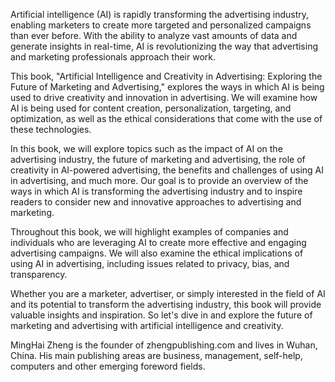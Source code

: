 
Artificial intelligence (AI) is rapidly transforming the advertising industry, enabling marketers to create more targeted and personalized campaigns than ever before. With the ability to analyze vast amounts of data and generate insights in real-time, AI is revolutionizing the way that advertising and marketing professionals approach their work.

This book, "Artificial Intelligence and Creativity in Advertising: Exploring the Future of Marketing and Advertising," explores the ways in which AI is being used to drive creativity and innovation in advertising. We will examine how AI is being used for content creation, personalization, targeting, and optimization, as well as the ethical considerations that come with the use of these technologies.

In this book, we will explore topics such as the impact of AI on the advertising industry, the future of marketing and advertising, the role of creativity in AI-powered advertising, the benefits and challenges of using AI in advertising, and much more. Our goal is to provide an overview of the ways in which AI is transforming the advertising industry and to inspire readers to consider new and innovative approaches to advertising and marketing.

Throughout this book, we will highlight examples of companies and individuals who are leveraging AI to create more effective and engaging advertising campaigns. We will also examine the ethical implications of using AI in advertising, including issues related to privacy, bias, and transparency.

Whether you are a marketer, advertiser, or simply interested in the field of AI and its potential to transform the advertising industry, this book will provide valuable insights and inspiration. So let's dive in and explore the future of marketing and advertising with artificial intelligence and creativity.

MingHai Zheng is the founder of zhengpublishing.com and lives in Wuhan, China. His main publishing areas are business, management, self-help, computers and other emerging foreword fields.
